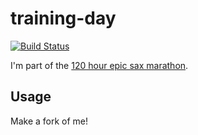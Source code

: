 # training-day

[![Build Status](https://travis-ci.org/learn-stuff/training-day.png?branch=master)](https://travis-ci.org/learn-stuff/training-day)

I'm part of the [120 hour epic sax marathon](http://iloveponies.github.com/120-hour-epic-sax-marathon/).

## Usage

Make a fork of me!

